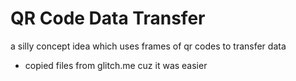 # QR Code Data Transfer

a silly concept idea which uses frames of qr codes to transfer data




- copied files from glitch.me cuz it was easier
